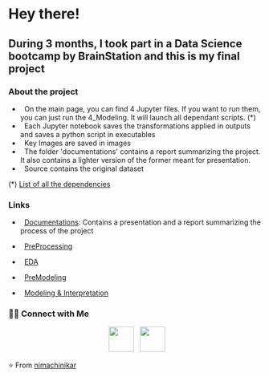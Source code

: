 <h1> Hey there!  </h1>
<h2> During 3 months, I took part in a Data Science bootcamp by BrainStation and this is my final project  </h2>
<h3> About the project </h3>

-  &nbsp; On the main page, you can find 4 Jupyter files. If you want to run them, you can just run the 4_Modeling. It will launch all dependant scripts. (*)
-  &nbsp; Each Jupyter notebook saves the transformations applied in outputs and saves a python script in executables
-  &nbsp; Key Images are saved in images
-  &nbsp; The folder 'documentations' contains a report summarizing the project. It also contains a lighter version of the former meant for presentation.
-  &nbsp; Source contains the original dataset

(*)  [List  of all the dependencies](https://github.com/nimachinikar/portfolio/blob/main/Data%20Science%20Bootcamp%20Capstone/environment.yml)
<h3> Links </h3>

-  &nbsp; [Documentations](https://github.com/nimachinikar/portfolio/blob/main/Data%20Science%20Bootcamp%20Capstone/documentations): Contains a presentation and a report summarizing the process of the project

-  &nbsp; [PreProcessing](https://github.com/nimachinikar/portfolio/blob/main/Data%20Science%20Bootcamp%20Capstone/1_DataPreProcessing.ipynb)

-  &nbsp; [EDA](https://github.com/nimachinikar/portfolio/blob/main/Data%20Science%20Bootcamp%20Capstone/2_EDA.ipynb)

-  &nbsp; [PreModeling](https://github.com/nimachinikar/portfolio/blob/main/Data%20Science%20Bootcamp%20Capstone/3_PreModeling.ipynb)

-  &nbsp; [Modeling & Interpretation](https://github.com/nimachinikar/portfolio/blob/main/Data%20Science%20Bootcamp%20Capstone/4_Modeling.ipynb)

<h3> 🤝🏻 Connect with Me </h3>

<p align="center">
&nbsp; <a href="https://www.linkedin.com/in/nimachinikar/" target="_blank" rel="noopener noreferrer"><img src="https://img.icons8.com/plasticine/100/000000/linkedin.png" width="50" /></a>
&nbsp; <a href="mailto:nimachinikar@gmail.com" target="_blank" rel="noopener noreferrer"><img src="https://img.icons8.com/plasticine/100/000000/gmail.png"  width="50" /></a>
</p>

⭐️ From [nimachinikar](https://github.com/nimachinikar)
